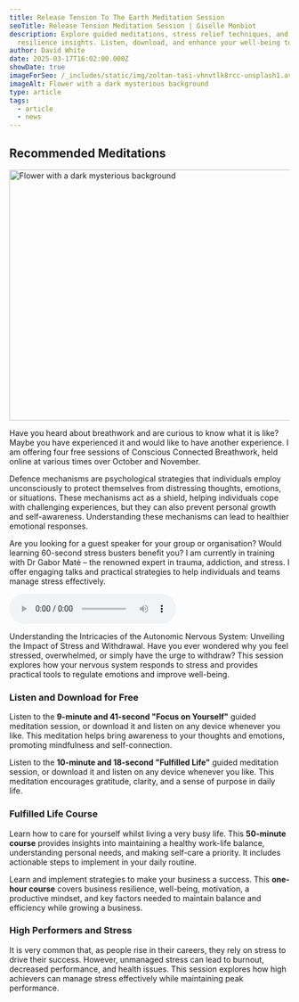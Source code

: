 ```yaml
---
title: Release Tension To The Earth Meditation Session
seoTitle: Release Tension Meditation Session | Giselle Monbiot
description: Explore guided meditations, stress relief techniques, and business
  resilience insights. Listen, download, and enhance your well-being today.
author: David White
date: 2025-03-17T16:02:00.000Z
showDate: true
imageForSeo: /_includes/static/img/zoltan-tasi-vhnvtlk8rcc-unsplash1.avif
imageAlt: Flower with a dark mysterious background
type: article
tags:
  - article
  - news
---
```

## Recommended Meditations

<img src="/_includes/static/img/zoltan-tasi-vhnvtlk8rcc-unsplash1.avif" alt="Flower with a dark mysterious background" title="Flower with a dark mysterious background" class="Right" width="600px" height="450px" loading="lazy"/>

Have you heard about breathwork and are curious to know what it is like? Maybe you have experienced it and would like to have another experience. I am offering four free sessions of Conscious Connected Breathwork, held online at various times over October and November.  

Defence mechanisms are psychological strategies that individuals employ unconsciously to protect themselves from distressing thoughts, emotions, or situations. These mechanisms act as a shield, helping individuals cope with challenging experiences, but they can also prevent personal growth and self-awareness. Understanding these mechanisms can lead to healthier emotional responses.  

Are you looking for a guest speaker for your group or organisation? Would learning 60-second stress busters benefit you? I am currently in training with Dr Gabor Maté – the renowned expert in trauma, addiction, and stress. I offer engaging talks and practical strategies to help individuals and teams manage stress effectively.

<audio src="/_includes/static/audio/Release-Tension-To-The-Earth.mp3" title="Release Tension To The Earth" subtitle="Guided meditation session" controls></audio>

Understanding the Intricacies of the Autonomic Nervous System: Unveiling the Impact of Stress and Withdrawal. Have you ever wondered why you feel stressed, overwhelmed, or simply have the urge to withdraw? This session explores how your nervous system responds to stress and provides practical tools to regulate emotions and improve well-being.  

### Listen and Download for Free

Listen to the **9-minute and 41-second "Focus on Yourself"** guided meditation session, or download it and listen on any device whenever you like. This meditation helps bring awareness to your thoughts and emotions, promoting mindfulness and self-connection.  

Listen to the **10-minute and 18-second "Fulfilled Life"** guided meditation session, or download it and listen on any device whenever you like. This meditation encourages gratitude, clarity, and a sense of purpose in daily life.  

### Fulfilled Life Course

Learn how to care for yourself whilst living a very busy life. This **50-minute course** provides insights into maintaining a healthy work-life balance, understanding personal needs, and making self-care a priority. It includes actionable steps to implement in your daily routine.  

Learn and implement strategies to make your business a success. This **one-hour course** covers business resilience, well-being, motivation, a productive mindset, and key factors needed to maintain balance and efficiency while growing a business.  

### High Performers and Stress

It is very common that, as people rise in their careers, they rely on stress to drive their success. However, unmanaged stress can lead to burnout, decreased performance, and health issues. This session explores how high achievers can manage stress effectively while maintaining peak performance.
